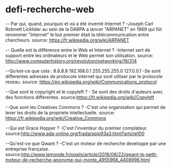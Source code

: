 # defi-recherche-web

 -- Par qui, quand, pourquoi et où a été inventé Internet ?
 	-Joseph Carl Robnett Licklider au sein de la DARPA a lancer "ARPANET" en 1969 qui fût renommer "Internet" le but premier était la télécommunication entre chercheurs.
 source: https://fr.wikipedia.org/wiki/ARPANET

 -- Quelle est la différence entre le Web et Internet ?
 	-Internet sert de support entre les ordinateurs et le Web permet son utilisation.
source: http://www.computerhistory.org/revolution/networking/19/314

--Qu’est-ce que cela :
8.8.8.8
192.168.0.1
255.255.255.0
127.0.0.1
	-Se sont differentes adresses de protocole internet qui sont utiliser par le protocole reseau.
source: https://en.wikipedia.org/wiki/Communications_protocol

--Que sont le copyright et le copyleft ?
	- Se sont des droits d'auteurs avec des fonctions differentes.
source:https://fr.wikipedia.org/wiki/Copyleft

--Que sont les Creatives Commons ?
	-C'est une organisation qui permet de lever les droits de la propriete intellectuelle.
source: https://fr.wikipedia.org/wiki/Creative_Commons

--Qui est Grace Hopper ?
	-C'est l'inventeur du premier complateur.
source:http://www.ada-online.org/frada/spip93a3.html?article100

--Qu'est-ce que Qwant ?
	-C'est un moteur de recherche developpe par une entreprise française.
source:http://www.lemonde.fr/pixels/article/2016/06/22/qwant-le-petit-moteur-de-recherche-anonyme-qui-monte_4955968_4408996.html